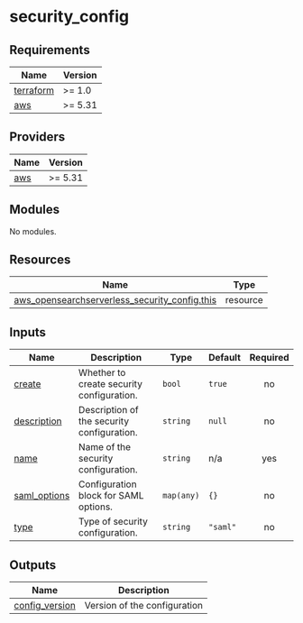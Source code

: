 # security_config

<!-- BEGINNING OF PRE-COMMIT-TERRAFORM DOCS HOOK -->
## Requirements

| Name | Version |
|------|---------|
| <a name="requirement_terraform"></a> [terraform](#requirement\_terraform) | >= 1.0 |
| <a name="requirement_aws"></a> [aws](#requirement\_aws) | >= 5.31 |

## Providers

| Name | Version |
|------|---------|
| <a name="provider_aws"></a> [aws](#provider\_aws) | >= 5.31 |

## Modules

No modules.

## Resources

| Name | Type |
|------|------|
| [aws_opensearchserverless_security_config.this](https://registry.terraform.io/providers/hashicorp/aws/latest/docs/resources/opensearchserverless_security_config) | resource |

## Inputs

| Name | Description | Type | Default | Required |
|------|-------------|------|---------|:--------:|
| <a name="input_create"></a> [create](#input\_create) | Whether to create security configuration. | `bool` | `true` | no |
| <a name="input_description"></a> [description](#input\_description) | Description of the security configuration. | `string` | `null` | no |
| <a name="input_name"></a> [name](#input\_name) | Name of the security configuration. | `string` | n/a | yes |
| <a name="input_saml_options"></a> [saml\_options](#input\_saml\_options) | Configuration block for SAML options. | `map(any)` | `{}` | no |
| <a name="input_type"></a> [type](#input\_type) | Type of security configuration. | `string` | `"saml"` | no |

## Outputs

| Name | Description |
|------|-------------|
| <a name="output_config_version"></a> [config\_version](#output\_config\_version) | Version of the configuration |
<!-- END OF PRE-COMMIT-TERRAFORM DOCS HOOK -->
